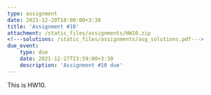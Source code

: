 ```yaml
---
type: assignment
date: 2021-12-20T18:00:00+3:30
title: 'Assignment #10'
attachment: /static_files/assignments/HW10.zip
<!---solutions: /static_files/assignments/asg_solutions.pdf--->
due_event: 
    type: due
    date: 2021-12-27T23:59:00+3:30
    description: 'Assignment #10 due'
---
```

This is HW10.

